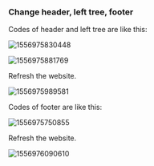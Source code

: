 <h3 id="4.3">Change header, left tree, footer</h3>

Codes of header and left tree are like this:

![1556975830448](C:\Users\goodluck\AppData\Roaming\Typora\typora-user-images\1556975830448.png)

![1556975881769](C:\Users\goodluck\AppData\Roaming\Typora\typora-user-images\1556975881769.png)

Refresh the website.

![1556975989581](C:\Users\goodluck\AppData\Roaming\Typora\typora-user-images\1556975989581.png)

Codes of footer are like this:

![1556975750855](C:\Users\goodluck\AppData\Roaming\Typora\typora-user-images\1556975792005.png)

Refresh the website.

![1556976090610](C:\Users\goodluck\AppData\Roaming\Typora\typora-user-images\1556976090610.png)



